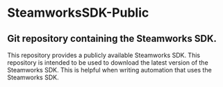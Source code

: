 # SteamworksSDK-Public
## Git repository containing the Steamworks SDK.

This repository provides a publicly available Steamworks SDK. This repository is intended to be used to download the latest version of the Steamworks SDK. This is helpful when writing automation that uses the Steamworks SDK.
